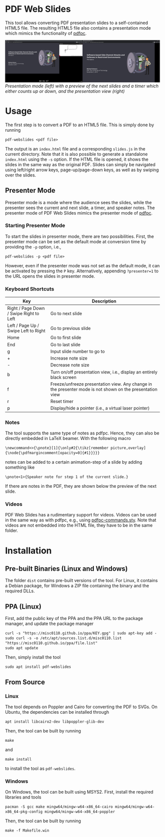 # PDF Web Slides 

This tool allows converting PDF presentation slides to a self-contained HTML5 file. The resulting HTML5 file also contains a presentation mode which mimics the functionality of [pdfpc](https://github.com/pdfpc/pdfpc). 

![PDF Web Slides in presentation mode](screenshot.png)
*Presentation mode (left) with a preview of the next slides and a timer which either counts up or down, and the presentation view (right)*

# Usage

The first step is to convert a PDF to an HTML5 file. This is simply done by running

    pdf-webslides <pdf file>
    
The output is an `index.html` file and a corresponding `slides.js` in the current directory. Note that it is also possible to generate a standalone `index.html` using the `-s` option. If the HTML file is opened, it shows the slides in the same way as the original PDF. Slides can simply be navigated using left/right arrow keys, page-up/page-down keys, as well as by swiping over the slides. 

## Presenter Mode

Presenter mode is a mode where the audience sees the slides, while the presenter sees the current and next slide, a timer, and speaker notes. 
The presenter mode of PDF Web Slides mimics the presenter mode of [pdfpc](https://github.com/pdfpc/pdfpc). 

### Starting Presenter Mode

To start the slides in presenter mode, there are two possibilities. 
First, the presenter mode can be set as the default mode at conversion time by providing the `-p` option, i.e., 

    pdf-webslides -p <pdf file>
    
However, even if the presenter mode was not set as the default mode, it can be activated by pressing the `P` key. 
Alternatively, appending `?presenter=1` to the URL opens the slides in presenter mode. 


### Keyboard Shortcuts

| Key | Description |
|--|--|
| Right / Page Down / Swipe Right to Left |  Go to next slide                                  |
| Left / Page Up / Swipe Left to Right | Go to previous slide                            |
| Home | Go to first slide |
| End | Go to last slide |
| g   | Input slide number to go to |
| +   | Increase note size |
| -   | Decrease note size |
| b   | Turn on/off presentation view, i.e., display an entirely black screen |
| f   | Freeze/unfreeze presentation view. Any change in the presenter mode is not shown on the presentation view |
| r   | Reset timer |
| p   | Display/hide a pointer (i.e., a virtual laser pointer) |

### Notes

The tool supports the same type of notes as pdfpc. Hence, they can also be directly embedded in LaTeX beamer.
With the following macro

    \newcommand<>{\pnote}[1]{\only#2{\tikz[remember picture,overlay]{\node{\pdfmargincomment[opacity=0]{#1}}}}}

notes can be added to a certain animation-step of a slide by adding something like 

    \pnote<1>{Speaker note for step 1 of the current slide.}
    
If there are notes in the PDF, they are shown below the preview of the next slide. 

### Videos

PDF Web Slides has a rudimentary support for videos. 
Videos can be used in the same way as with pdfpc, e.g., using [pdfpc-commands.sty](https://github.com/dcherian/tools/blob/master/latex/pdfpc-commands.sty). 
Note that videos are not embedded into the HTML file, they have to be in the same folder. 

# Installation

## Pre-built Binaries (Linux and Windows)

The folder `dist` contains pre-built versions of the tool. 
For Linux, it contains a Debian package, for Windows a ZIP file containing the binary and the required DLLs. 

## PPA (Linux)

First, add the public key of the PPA and the PPA URL to the package manager, and update the package manager

    curl -s "https://misc0110.github.io/ppa/KEY.gpg" | sudo apt-key add -
    sudo curl -s -o /etc/apt/sources.list.d/misc0110.list "https://misc0110.github.io/ppa/file.list"
    sudo apt update

Then, simply install the tool

    sudo apt install pdf-webslides

## From Source

### Linux

The tool depends on Poppler and Cairo for converting the PDF to SVGs. 
On Ubuntu, the dependencies can be installed through 

    apt install libcairo2-dev libpoppler-glib-dev
    
Then, the tool can be built by running

    make
    
and 

    make install
    
to install the tool as `pdf-webslides`. 

### Windows

On Windows, the tool can be built using MSYS2. 
First, install the required libraries and tools


    pacman -S gcc make mingw64/mingw-w64-x86_64-cairo mingw64/mingw-w64-x86_64-pkg-config mingw64/mingw-w64-x86_64-poppler 
   
Then, the tool can be built by running

    make -f Makefile.win
	

